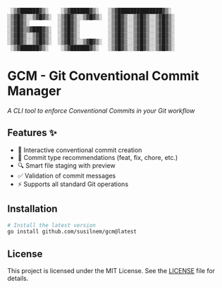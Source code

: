 ```
 ░▒▓██████▓▒░    ░▒▓██████▓▒░   ░▒▓██████████████▓▒░
░▒▓█▓▒░░▒▓█▓▒░  ░▒▓█▓▒░░▒▓█▓▒░  ░▒▓█▓▒░░▒▓█▓▒░░▒▓█▓▒░
░▒▓█▓▒░         ░▒▓█▓▒░         ░▒▓█▓▒░░▒▓█▓▒░░▒▓█▓▒░
░▒▓█▓▒▒▓███▓▒░  ░▒▓█▓▒░         ░▒▓█▓▒░░▒▓█▓▒░░▒▓█▓▒░
░▒▓█▓▒░░▒▓█▓▒░  ░▒▓█▓▒░         ░▒▓█▓▒░░▒▓█▓▒░░▒▓█▓▒░
░▒▓█▓▒░░▒▓█▓▒░  ░▒▓█▓▒░░▒▓█▓▒░  ░▒▓█▓▒░░▒▓█▓▒░░▒▓█▓▒░
 ░▒▓██████▓▒░    ░▒▓██████▓▒░   ░▒▓█▓▒░░▒▓█▓▒░░▒▓█▓▒░
```

# GCM - Git Conventional Commit Manager
*A CLI tool to enforce Conventional Commits in your Git workflow*

## Features ✨

- 🚀 Interactive conventional commit creation
- 📝 Commit type recommendations (feat, fix, chore, etc.)
- 🔍 Smart file staging with preview
- ✅ Validation of commit messages
- ⚡️ Supports all standard Git operations


## Installation
```bash
# Install the latest version
go install github.com/susilnem/gcm@latest
```

## License

This project is licensed under the MIT License. See the [LICENSE](LICENSE) file for details.
